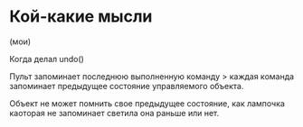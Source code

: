 # Кой-какие мысли
(мои)


Когда делал undo()

Пульт запоминает последнюю выполненную команду > каждая команда запоминает предыдущее состояние управляемого объекта.

Объект не может помнить свое предыдущее состояние, как лампочка каоторая не запоминает светила она раньше или нет.
